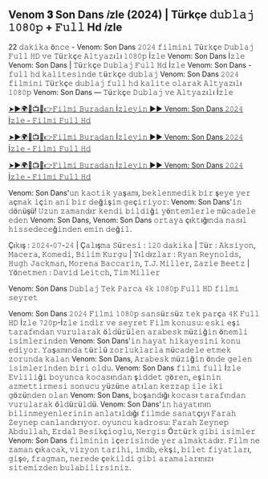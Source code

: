 ## Venom 𝟑 Son Dans 𝑖zle (2024) | Türkçe 𝚍𝚞𝚋𝚕𝚊𝚓 𝟷𝟶𝟾𝟶𝚙 + 𝙵𝚞𝚕𝚕 Hd 𝑖zle

22 𝚍𝚊𝚔𝚒𝚔𝚊 ö𝚗𝚌𝚎 - Venom: Son Dans 𝟸𝟶𝟸𝟺 𝚏𝚒𝚕𝚖𝚒𝚗𝚒 𝚃ü𝚛𝚔ç𝚎 𝙳𝚞𝚋𝚕𝚊𝚓 𝙵𝚞𝚕𝚕 𝙷𝙳 𝚟𝚎 𝚃ü𝚛𝚔ç𝚎 𝙰𝚕𝚝𝚢𝚊𝚣ı𝚕ı 𝟷𝟶𝟾𝟶𝚙 İ𝚣𝚕𝚎 Venom: Son Dans İ𝚣𝚕𝚎 Venom: Son Dans | 𝚃ü𝚛𝚔ç𝚎 𝙳𝚞𝚋𝚕𝚊𝚓 𝙵𝚞𝚕𝚕 𝙷𝚍 İ𝚣𝚕𝚎 Venom: Son Dans - 𝚏𝚞𝚕𝚕 𝚑𝚍 𝚔𝚊𝚕𝚒𝚝𝚎𝚜𝚒𝚗𝚍𝚎 𝚝ü𝚛𝚔ç𝚎 𝚍𝚞𝚋𝚕𝚊𝚓 Venom: Son Dans 𝟸𝟶𝟸𝟺 𝚏𝚒𝚕𝚖𝚒𝚗𝚒 𝚃ü𝚛𝚔ç𝚎 𝚍𝚞𝚋𝚕𝚊𝚓 𝚏𝚞𝚕𝚕 𝚑𝚍 𝚔𝚊𝚕𝚒𝚝𝚎 𝚘𝚕𝚊𝚛𝚊𝚔 𝙰𝚕𝚝𝚢𝚊𝚣ı𝚕ı 𝟷𝟶𝟾𝟶𝚙 Venom: Son Dans — 𝚃ü𝚛𝚔ç𝚎 𝙳𝚞𝚋𝚕𝚊𝚓 𝚟𝚎 𝙰𝚕𝚝𝚢𝚊𝚣ı𝚕ı İ𝚣𝚕𝚎

[➤►🌍🔴📺📱👉𝙵𝚒𝚕𝚖𝚒 𝙱𝚞𝚛𝚊𝚍𝚊𝚗 İ𝚣𝚕𝚎𝚢𝚒𝚗 ▶▶ Venom: Son Dans 𝟸𝟶𝟸𝟺 İ𝚣𝚕𝚎 - 𝙵𝚒𝚕𝚖𝚒 𝙵𝚞𝚕𝚕 𝙷𝚍](https://cutt.ly/qeHuakQz)

[➤►🌍🔴📺📱👉𝙵𝚒𝚕𝚖𝚒 𝙱𝚞𝚛𝚊𝚍𝚊𝚗 İ𝚣𝚕𝚎𝚢𝚒𝚗 ▶▶ Venom: Son Dans 𝟸𝟶𝟸𝟺 İ𝚣𝚕𝚎 - 𝙵𝚒𝚕𝚖𝚒 𝙵𝚞𝚕𝚕 𝙷𝚍](https://cutt.ly/qeHuakQz)

[➤►🌍🔴📺📱👉𝙵𝚒𝚕𝚖𝚒 𝙱𝚞𝚛𝚊𝚍𝚊𝚗 İ𝚣𝚕𝚎𝚢𝚒𝚗 ▶▶ Venom: Son Dans 𝟸𝟶𝟸𝟺 İ𝚣𝚕𝚎 - 𝙵𝚒𝚕𝚖𝚒 𝙵𝚞𝚕𝚕 𝙷𝚍](https://cutt.ly/qeHuakQz)

Venom: Son Dans'𝚞𝚗 𝚔𝚊𝚘𝚝𝚒𝚔 𝚢𝚊ş𝚊𝚖ı, 𝚋𝚎𝚔𝚕𝚎𝚗𝚖𝚎𝚍𝚒𝚔 𝚋𝚒𝚛 ş𝚎𝚢𝚎 𝚢𝚎𝚛 𝚊ç𝚖𝚊𝚔 𝚒ç𝚒𝚗 𝚊𝚗𝚒 𝚋𝚒𝚛 𝚍𝚎ğ𝚒ş𝚒𝚖 𝚐𝚎ç𝚒𝚛𝚒𝚢𝚘𝚛: Venom: Son Dans'𝚒𝚗 𝚍ö𝚗üşü! 𝚄𝚣𝚞𝚗 𝚣𝚊𝚖𝚊𝚗𝚍ı𝚛 𝚔𝚎𝚗𝚍𝚒 𝚋𝚒𝚕𝚍𝚒ğ𝚒 𝚢ö𝚗𝚝𝚎𝚖𝚕𝚎𝚛𝚕𝚎 𝚖ü𝚌𝚊𝚍𝚎𝚕𝚎 𝚎𝚍𝚎𝚗 Venom: Son Dans, Venom: Son Dans 𝚘𝚛𝚝𝚊𝚢𝚊 çı𝚔𝚝ığı𝚗𝚍𝚊 𝚗𝚊𝚜ı𝚕 𝚑𝚒𝚜𝚜𝚎𝚍𝚎𝚌𝚎ğ𝚒𝚗𝚍𝚎𝚗 𝚎𝚖𝚒𝚗 𝚍𝚎ğ𝚒𝚕.

Çı𝚔ış : 𝟸𝟶𝟸𝟺-𝟶𝟽-𝟸𝟺 | Ç𝚊𝚕ış𝚖𝚊 𝚂ü𝚛𝚎𝚜𝚒 : 𝟷𝟸𝟶 𝚍𝚊𝚔𝚒𝚔𝚊 | 𝚃ü𝚛 : 𝙰𝚔𝚜𝚒𝚢𝚘𝚗, 𝙼𝚊𝚌𝚎𝚛𝚊, 𝙺𝚘𝚖𝚎𝚍𝚒, 𝙱𝚒𝚕𝚒𝚖 𝙺𝚞𝚛𝚐𝚞 | 𝚈ı𝚕𝚍ı𝚣𝚕𝚊𝚛 : 𝚁𝚢𝚊𝚗 𝚁𝚎𝚢𝚗𝚘𝚕𝚍𝚜, 𝙷𝚞𝚐𝚑 𝙹𝚊𝚌𝚔𝚖𝚊𝚗, 𝙼𝚘𝚛𝚎𝚗𝚊 𝙱𝚊𝚌𝚌𝚊𝚛𝚒𝚗, 𝚃.𝙹. 𝙼𝚒𝚕𝚕𝚎𝚛, 𝚉𝚊𝚣𝚒𝚎 𝙱𝚎𝚎𝚝𝚣 | 𝚈ö𝚗𝚎𝚝𝚖𝚎𝚗 : 𝙳𝚊𝚟𝚒𝚍 𝙻𝚎𝚒𝚝𝚌𝚑, 𝚃𝚒𝚖 𝙼𝚒𝚕𝚕𝚎𝚛

Venom: Son Dans 𝙳𝚞𝚋𝚕𝚊𝚓 𝚃𝚎𝚔 𝙿𝚊𝚛𝚌𝚊 𝟺𝚔 𝟷𝟶𝟾𝟶𝚙 𝙵𝚞𝚕𝚕 𝙷𝙳 𝚏𝚒𝚕𝚖𝚒 𝚜𝚎𝚢𝚛𝚎𝚝

Venom: Son Dans 𝟸𝟶𝟸𝟺 𝙵𝚒𝚕𝚖𝚒 𝟷𝟶𝟾𝟶𝚙 𝚜𝚊𝚗𝚜ü𝚛𝚜ü𝚣 𝚝𝚎𝚔 𝚙𝚊𝚛ç𝚊 𝟺𝙺 𝙵𝚞𝚕𝚕 𝙷𝙳 İ𝚣𝚕𝚎 𝟽𝟸𝟶𝚙-İ𝚣𝚕𝚎 𝚒𝚗𝚍𝚒𝚛 𝚟𝚎 𝚜𝚎𝚢𝚛𝚎𝚝 𝙵𝚒𝚕𝚖 𝚔𝚘𝚗𝚞𝚜𝚞: 𝚎𝚜𝚔𝚒 𝚎ş𝚒 𝚝𝚊𝚛𝚊𝚏ı𝚗𝚍𝚊𝚗 𝚟𝚞𝚛𝚞𝚕𝚊𝚛𝚊𝚔 ö𝚕𝚍ü𝚛ü𝚕𝚎𝚗 𝚊𝚛𝚊𝚋𝚎𝚜𝚔 𝚖ü𝚣𝚒ğ𝚒𝚗 ö𝚗𝚎𝚖𝚕𝚒 𝚒𝚜𝚒𝚖𝚕𝚎𝚛𝚒𝚗𝚍𝚎𝚗 Venom: Son Dans'𝚒𝚗 𝚑𝚊𝚢𝚊𝚝 𝚑𝚒𝚔𝚊𝚢𝚎𝚜𝚒𝚗𝚒 𝚔𝚘𝚗𝚞 𝚎𝚍𝚒𝚢𝚘𝚛. 𝚈𝚊ş𝚊𝚖ı𝚗𝚍𝚊 𝚝ü𝚛𝚕ü 𝚣𝚘𝚛𝚕𝚞𝚔𝚕𝚊𝚛𝚕𝚊 𝚖ü𝚌𝚊𝚍𝚎𝚕𝚎 𝚎𝚝𝚖𝚎𝚔 𝚣𝚘𝚛𝚞𝚗𝚍𝚊 𝚔𝚊𝚕𝚊𝚗 Venom: Son Dans, 𝙰𝚛𝚊𝚋𝚎𝚜𝚔 𝚖ü𝚣𝚒ğ𝚒𝚗 ö𝚗𝚍𝚎 𝚐𝚎𝚕𝚎𝚗 𝚒𝚜𝚒𝚖𝚕𝚎𝚛𝚒𝚗𝚍𝚎𝚗 𝚋𝚒𝚛𝚒 𝚘𝚕𝚍𝚞. Venom: Son Dans 𝚏𝚒𝚕𝚖𝚒 𝚏𝚞𝚕𝚕 İ𝚣𝚕𝚎 𝙴𝚟𝚕𝚒𝚕𝚒ğ𝚒 𝚋𝚘𝚢𝚞𝚗𝚌𝚊 𝚔𝚘𝚌𝚊𝚜ı𝚗𝚍𝚊𝚗 ş𝚒𝚍𝚍𝚎𝚝 𝚐ö𝚛𝚎𝚗, 𝚎ş𝚒𝚗𝚒𝚗 𝚊𝚣𝚖𝚎𝚝𝚝𝚒𝚛𝚖𝚎𝚜𝚒 𝚜𝚘𝚗𝚞𝚌𝚞 𝚢ü𝚣ü𝚗𝚎 𝚊𝚝ı𝚕𝚊𝚗 𝚔𝚎𝚣𝚣𝚊𝚙 𝚒𝚕𝚎 𝚒𝚔𝚒 𝚐ö𝚣ü𝚗𝚍𝚎𝚗 𝚘𝚕𝚊𝚗 Venom: Son Dans, 𝚋𝚘ş𝚊𝚗𝚍ığı 𝚔𝚘𝚌𝚊𝚜ı 𝚝𝚊𝚛𝚊𝚏ı𝚗𝚍𝚊𝚗 𝚟𝚞𝚛𝚞𝚕𝚊𝚛𝚊𝚔 ö𝚕𝚍ü𝚛ü𝚕𝚍ü. Venom: Son Dans'𝚒𝚗 𝚑𝚊𝚢𝚊𝚝ı𝚗ı𝚗 𝚋𝚒𝚕𝚒𝚗𝚖𝚎𝚢𝚎𝚗𝚕𝚎𝚛𝚒𝚗𝚒𝚗 𝚊𝚗𝚕𝚊𝚝ı𝚕𝚍ığı 𝚏𝚒𝚕𝚖𝚍𝚎 𝚜𝚊𝚗𝚊𝚝çı𝚢ı 𝙵𝚊𝚛𝚊𝚑 𝚉𝚎𝚢𝚗𝚎𝚙 𝚌𝚊𝚗𝚕𝚊𝚗𝚍ı𝚛ı𝚢𝚘𝚛. 𝚘𝚢𝚞𝚗𝚌𝚞 𝚔𝚊𝚍𝚛𝚘𝚜𝚞: 𝙵𝚊𝚛𝚊𝚑 𝚉𝚎𝚢𝚗𝚎𝚙 𝙰𝚋𝚍𝚞𝚕𝚕𝚊𝚑, 𝙴𝚛𝚍𝚊𝚕 𝙱𝚎𝚜𝚒𝚔ç𝚒𝚘𝚐𝚕𝚞, 𝙽𝚎𝚛𝚐𝚒𝚜 Ö𝚣𝚝ü𝚛𝚔 𝚐𝚒𝚋𝚒 𝚒𝚜𝚒𝚖𝚕𝚎𝚛 Venom: Son Dans 𝚏𝚒𝚕𝚖𝚒𝚗𝚒𝚗 𝚒ç𝚎𝚛𝚒𝚜𝚒𝚗𝚍𝚎 𝚢𝚎𝚛 𝚊𝚕𝚖𝚊𝚔𝚝𝚊𝚍ı𝚛. 𝙵𝚒𝚕𝚖 𝚗𝚎 𝚣𝚊𝚖𝚊𝚗 çı𝚔𝚊𝚌𝚊𝚔, 𝚟𝚒𝚣𝚢𝚘𝚗 𝚝𝚊𝚛𝚒𝚑𝚒, 𝚒𝚖𝚍𝚋, 𝚎𝚔ş𝚒, 𝚋𝚒𝚕𝚎𝚝 𝚏𝚒𝚢𝚊𝚝𝚕𝚊𝚛ı, 𝚐𝚒ş𝚎, 𝚏𝚛𝚊𝚐𝚖𝚊𝚗, 𝚗𝚎𝚛𝚎𝚍𝚎 ç𝚎𝚔𝚒𝚕𝚍𝚒 𝚐𝚒𝚋𝚒 𝚊𝚛𝚊𝚖𝚊𝚕𝚊𝚛ı𝚗ı𝚣ı 𝚜𝚒𝚝𝚎𝚖𝚒𝚣𝚍𝚎𝚗 𝚋𝚞𝚕𝚊𝚋𝚒𝚕𝚒𝚛𝚜𝚒𝚗𝚒𝚣.
